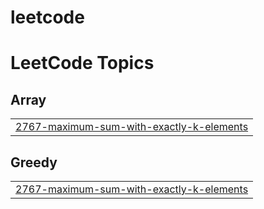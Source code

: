 # leetcode

<!---LeetCode Topics Start-->
# LeetCode Topics
## Array
|  |
| ------- |
| [2767-maximum-sum-with-exactly-k-elements](https://github.com/ZIHOKIM/Algorithm_python/tree/master/2767-maximum-sum-with-exactly-k-elements) |
## Greedy
|  |
| ------- |
| [2767-maximum-sum-with-exactly-k-elements](https://github.com/ZIHOKIM/Algorithm_python/tree/master/2767-maximum-sum-with-exactly-k-elements) |
<!---LeetCode Topics End-->